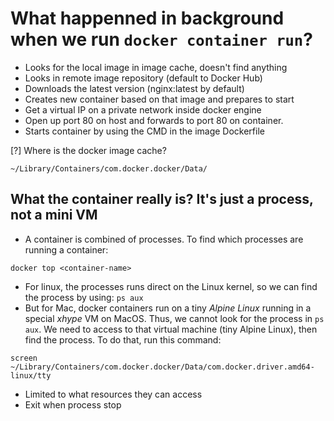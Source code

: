 # What happenned in background when we run `docker container run`?

- Looks for the local image in image cache, doesn't find anything
- Looks in remote image repository (default to Docker Hub)
- Downloads the latest version (nginx:latest by default)
- Creates new container based on that image and prepares to start
- Get a virtual IP on a private network inside docker engine 
- Open up port 80 on host and forwards to port 80 on container.
- Starts container by using the CMD in the image Dockerfile

[?] Where is the docker image cache?
```
~/Library/Containers/com.docker.docker/Data/
```

## What the container really is? It's just a process, not a mini VM
- A container is combined of processes. To find which processes are running a container:
```
docker top <container-name>
```
- For linux, the processes runs direct on the Linux kernel, so we can find the process by using: `ps aux`
- But for Mac, docker containers run on a tiny *Alpine Linux* running in a special *xhype* VM on MacOS. Thus, we cannot look for the process in `ps aux`. We need to access to that virtual machine (tiny Alpine Linux), then find the process. To do that, run this command:
```
screen ~/Library/Containers/com.docker.docker/Data/com.docker.driver.amd64-linux/tty
```
- Limited to what resources they can access
- Exit when process stop